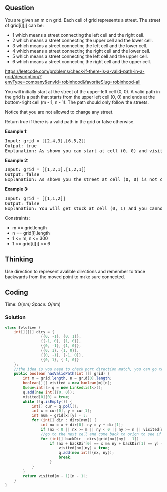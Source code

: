 ## Question
You are given an m x n grid. Each cell of grid represents a street. The street of grid[i][j] can be:

* 1 which means a street connecting the left cell and the right cell.
* 2 which means a street connecting the upper cell and the lower cell.
* 3 which means a street connecting the left cell and the lower cell.
* 4 which means a street connecting the right cell and the lower cell.
* 5 which means a street connecting the left cell and the upper cell.
* 6 which means a street connecting the right cell and the upper cell.

https://leetcode.com/problems/check-if-there-is-a-valid-path-in-a-grid/description/?envType=company&envId=robinhood&favoriteSlug=robinhood-all

You will initially start at the street of the upper-left cell (0, 0). A valid path in the grid is a path that starts from the upper left cell (0, 0) and ends at the bottom-right cell (m - 1, n - 1). The path should only follow the streets.  
  
Notice that you are not allowed to change any street.  
  
Return true if there is a valid path in the grid or false otherwise.  


**Example 1:**
<pre>
Input: grid = [[2,4,3],[6,5,2]]
Output: true
Explanation: As shown you can start at cell (0, 0) and visit all the cells of the grid to reach (m - 1, n - 1).
</pre>

**Example 2:**
<pre>
Input: grid = [[1,2,1],[1,2,1]]
Output: false
Explanation: As shown you the street at cell (0, 0) is not connected with any street of any other cell and you will get stuck at cell (0, 0)
</pre>

**Example 3:**
<pre>
Input: grid = [[1,1,2]]
Output: false
Explanation: You will get stuck at cell (0, 1) and you cannot reach cell (0, 2).
</pre>

Constraints:

* m == grid.length
* n == grid[i].length
* 1 <= m, n <= 300
* 1 <= grid[i][j] <= 6

## Thinking
Use direction to represent avalible directions and remember to trace backwards from the moved point to make sure connected.

## Coding
Time: O(n*m) 
Space: O(n*m) 
### Solution
```java
class Solution {
    int[][][] dirs = {
                {{0, -1}, {0, 1}},
                {{-1, 0}, {1, 0}},
                {{0, -1}, {1, 0}},
                {{0, 1}, {1, 0}},
                {{0, -1}, {-1, 0}},
                {{0, 1}, {-1, 0}}
    };
    //the idea is you need to check port direction match, you can go to next cell and check whether you can come back.
    public boolean hasValidPath(int[][] grid) {
        int m = grid.length, n = grid[0].length;
        boolean[][] visited = new boolean[m][n];
        Queue<int[]> q = new LinkedList<>();
        q.add(new int[]{0, 0});
        visited[0][0] = true;
        while (!q.isEmpty()) {
            int[] cur = q.poll();
            int x = cur[0], y = cur[1];
            int num = grid[x][y] - 1;
            for (int[] dir : dirs[num]) {
                int nx = x + dir[0], ny = y + dir[1];
                if (nx < 0 || nx >= m || ny < 0 || ny >= n || visited[nx][ny]) continue;
                //go to the next cell and come back to orign to see if port directions are same
                for (int[] backDir : dirs[grid[nx][ny] - 1])
                    if (nx + backDir[0] == x && ny + backDir[1] == y) {
                        visited[nx][ny] = true;
                        q.add(new int[]{nx, ny});
                        break;
                    }
            }
        }
        return visited[m - 1][n - 1];
    }
}
```